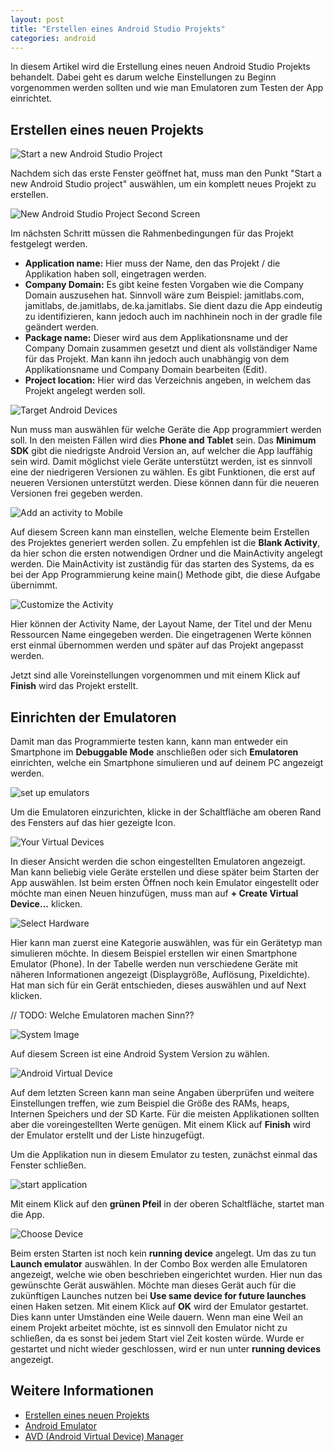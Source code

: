 ```yaml
---
layout: post
title: "Erstellen eines Android Studio Projekts"
categories: android
---
```

In diesem Artikel wird die Erstellung eines neuen Android Studio Projekts
behandelt. Dabei geht es darum welche Einstellungen zu Beginn vorgenommen werden sollten und wie man Emulatoren zum Testen der App einrichtet.

## Erstellen eines neuen Projekts

![Start a new Android Studio Project](/public/images/creating-android-studio-projects/start_new_android_studio_project.jpg)

Nachdem sich das erste Fenster geöffnet hat, muss man den Punkt "Start a new Android Studio project" auswählen, um ein komplett neues Projekt zu erstellen.


![New Android Studio Project Second Screen](/public/images/creating-android-studio-projects/new_android_studio_project_second_screen.png)

Im nächsten Schritt müssen die Rahmenbedingungen für das Projekt festgelegt werden.

* **Application name:** Hier muss der Name, den das Projekt / die Applikation haben soll, eingetragen werden.  
* **Company Domain:** Es gibt keine festen Vorgaben wie die Company Domain auszusehen hat. Sinnvoll wäre zum Beispiel: jamitlabs.com, jamitlabs, de.jamitlabs, de.ka.jamitlabs.
Sie dient dazu die App eindeutig zu identifizieren, kann jedoch auch im nachhinein
noch in der gradle file geändert werden.
* **Package name:** Dieser wird aus dem Applikationsname und der Company Domain zusammen
gesetzt und dient als vollständiger Name für das Projekt. Man kann ihn jedoch auch unabhängig von dem Applikationsname und Company Domain bearbeiten (Edit).
* **Project location:** Hier wird das Verzeichnis angeben, in welchem das Projekt angelegt werden soll.


![Target Android Devices](/public/images/creating-android-studio-projects/target_android_devices.png)

Nun muss man auswählen für welche Geräte die App programmiert werden soll. In den meisten Fällen wird dies **Phone and Tablet** sein.
Das **Minimum SDK** gibt die niedrigste Android Version an, auf welcher die App lauffähig sein wird. Damit möglichst viele Geräte unterstützt werden, ist es sinnvoll eine der niedrigeren Versionen zu wählen.
Es gibt Funktionen, die erst auf neueren Versionen unterstützt werden. Diese können dann für die neueren Versionen frei gegeben werden.  

![Add an activity to Mobile](/public/images/creating-android-studio-projects/add_an_activity_to_mobile.jpg)

Auf diesem Screen kann man einstellen, welche Elemente beim Erstellen des Projektes generiert werden sollen. Zu empfehlen ist die **Blank Activity**, da hier schon die ersten notwendigen Ordner und die MainActivity angelegt werden.
Die MainActivity ist zuständig für das starten des Systems, da es bei der App Programmierung keine main() Methode gibt, die diese Aufgabe übernimmt.

![Customize the Activity](/public/images/creating-android-studio-projects/customize_the_activity.png)

Hier können der Activity Name, der Layout Name, der Titel und der Menu Ressourcen Name eingegeben werden. Die eingetragenen Werte können erst einmal übernommen werden und später auf das Projekt angepasst werden.

Jetzt sind alle Voreinstellungen vorgenommen und mit einem Klick auf **Finish** wird das Projekt erstellt.



## Einrichten der Emulatoren

Damit man das Programmierte testen kann, kann man entweder ein Smartphone im **Debuggable Mode** anschließen oder sich **Emulatoren** einrichten, welche ein Smartphone simulieren und auf deinem PC angezeigt werden.

![set up emulators](/public/images/creating-android-studio-projects/set_up_emulators.jpg)

Um die Emulatoren einzurichten, klicke in der Schaltfläche am oberen Rand des Fensters auf das hier gezeigte Icon.


![Your Virtual Devices](/public/images/creating-android-studio-projects/your_virtual_devices.jpg)

In dieser Ansicht werden die schon eingestellten Emulatoren angezeigt. Man kann beliebig viele Geräte erstellen und diese später beim Starten der App auswählen.
Ist beim ersten Öffnen noch kein Emulator eingestellt oder möchte man einen Neuen hinzufügen, muss man auf **+ Create Virtual Device...** klicken.

![Select Hardware](/public/images/creating-android-studio-projects/select_hardware.png)

Hier kann man zuerst eine Kategorie auswählen, was für ein Gerätetyp man simulieren möchte. In diesem Beispiel erstellen wir einen Smartphone Emulator (Phone). In der Tabelle werden nun verschiedene Geräte mit näheren Informationen angezeigt (Displaygröße, Auflösung, Pixeldichte). Hat man sich für ein Gerät entschieden, dieses auswählen und auf Next klicken.

// TODO: Welche Emulatoren machen Sinn??

![System Image](/public/images/creating-android-studio-projects/system_image.png)

Auf diesem Screen ist eine Android System Version zu wählen.


![Android Virtual Device](/public/images/creating-android-studio-projects/android_virtual_device.jpg)

Auf dem letzten Screen kann man seine Angaben überprüfen und weitere Einstellungen treffen, wie zum Beispiel die Größe des RAMs, heaps, Internen Speichers und der SD Karte. Für die meisten Applikationen sollten aber die voreingestellten Werte genügen.
Mit einem Klick auf **Finish** wird der Emulator erstellt und der Liste hinzugefügt.

Um die Applikation nun in diesem Emulator zu testen, zunächst einmal das Fenster schließen.

![start application](/public/images/creating-android-studio-projects/start_application.jpg)

Mit einem Klick auf den **grünen Pfeil** in der oberen Schaltfläche, startet man die App.

![Choose Device](/public/images/creating-android-studio-projects/choose_device.jpg)

Beim ersten Starten ist noch kein **running device** angelegt. Um das zu tun **Launch emulator** auswählen. In der Combo Box werden alle Emulatoren angezeigt, welche wie oben beschrieben eingerichtet wurden. Hier nun das gewünschte Gerät auswählen. Möchte man dieses Gerät auch für die zukünftigen Launches nutzen bei **Use same device for future launches** einen Haken setzen. Mit einem Klick auf **OK** wird der Emulator gestartet. Dies kann unter Umständen eine Weile dauern. Wenn man eine Weil an einem Projekt arbeitet möchte, ist es sinnvoll den Emulator nicht zu schließen, da es sonst bei jedem Start viel Zeit kosten würde. Wurde er gestartet und nicht wieder geschlossen, wird er nun unter **running devices** angezeigt.

## Weitere Informationen

* [Erstellen eines neuen Projekts](http://developer.android.com/training/basics/firstapp/creating-project.html)
* [Android Emulator](http://developer.android.com/tools/devices/emulator.html)
* [AVD (Android Virtual Device) Manager](http://developer.android.com/tools/devices/managing-avds.html)
